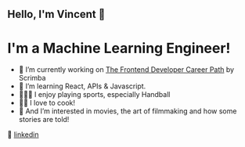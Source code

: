 ## Hello, I'm Vincent 👋
# I'm a Machine Learning Engineer!

- 🔭 I’m currently working on [The Frontend Developer Career Path](https://scrimba.com/learn/frontend) by Scrimba
- 🌱 I’m learning React, APIs & Javascript.
- 🤾🏻‍♀️ I enjoy playing sports, especially Handball
- 👨‍🍳 I love to cook!
- 👀 And I’m interested in movies, the art of filmmaking and how some stories are told!

👔 [linkedin][linkedin]


[linkedin]: https://www.linkedin.com/in/vincent-danchaud-499a36207/
